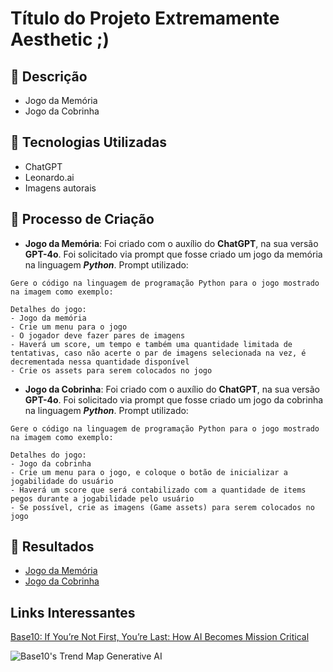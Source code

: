 # Título do Projeto Extremamente Aesthetic ;)

## 📒 Descrição

- Jogo da Memória
- Jogo da Cobrinha
  
## 🤖 Tecnologias Utilizadas

- ChatGPT
- Leonardo.ai
- Imagens autorais

## 🧐 Processo de Criação

- **Jogo da Memória**:
Foi criado com o auxílio do **ChatGPT**, na sua versão **GPT-4o**. Foi solicitado via prompt que fosse criado um jogo da memória na linguagem ***Python***.
Prompt utilizado:
```
Gere o código na linguagem de programação Python para o jogo mostrado na imagem como exemplo:

Detalhes do jogo:
- Jogo da memória
- Crie um menu para o jogo
- O jogador deve fazer pares de imagens
- Haverá um score, um tempo e também uma quantidade limitada de tentativas, caso não acerte o par de imagens selecionada na vez, é decrementada nessa quantidade disponível
- Crie os assets para serem colocados no jogo
```
- **Jogo da Cobrinha**:
Foi criado com o auxílio do **ChatGPT**, na sua versão **GPT-4o**. Foi solicitado via prompt que fosse criado um jogo da cobrinha na linguagem ***Python***.
Prompt utilizado:
```
Gere o código na linguagem de programação Python para o jogo mostrado na imagem como exemplo:

Detalhes do jogo:
- Jogo da cobrinha
- Crie um menu para o jogo, e coloque o botão de inicializar a jogabilidade do usuário
- Haverá um score que será contabilizado com a quantidade de items pegos durante a jogabilidade pelo usuário
- Se possível, crie as imagens (Game assets) para serem colocados no jogo
```
## 🚀 Resultados

- [Jogo da Memória](https://github.com/ayrtoncarlos/lab-natty-or-not/tree/main/memory-game)
- [Jogo da Cobrinha](https://github.com/ayrtoncarlos/lab-natty-or-not/tree/main/snake-game)

## Links Interessantes

[Base10: If You’re Not First, You’re Last: How AI Becomes Mission Critical](https://base10.vc/post/generative-ai-mission-critical/)

![Base10's Trend Map Generative AI](https://github.com/digitalinnovationone/lab-natty-or-not/assets/730492/f4df26e8-f8f7-4419-8252-c69d73ea930c)